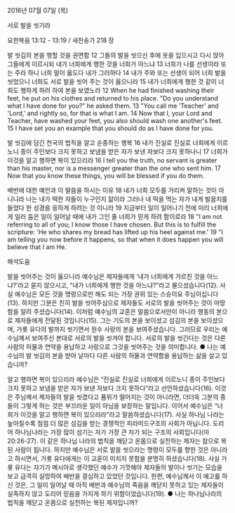 2016년 07월 07일 (목)

서로 발을 씻기라



요한복음 13:12 - 13:19 / 새찬송가 218 장


발 씻김의 본을 행할 것을 권면함
12 그들의 발을 씻으신 후에 옷을 입으시고 다시 앉아 그들에게 이르시되 내가 너희에게 행한 것을 너희가 아느냐 13 너희가 나를 선생이라 또는 주라 하니 너희 말이 옳도다 내가 그러하다 14 내가 주와 또는 선생이 되어 너희 발을 씻었으니 너희도 서로 발을 씻어 주는 것이 옳으니라 15 내가 너희에게 행한 것 같이 너희도 행하게 하려 하여 본을 보였노라
12 When he had finished washing their feet, he put on his clothes and returned to his place. "Do you understand what I have done for you?" he asked them. 13 "You call me 'Teacher' and 'Lord,' and rightly so, for that is what I am. 14 Now that I, your Lord and Teacher, have washed your feet, you also should wash one another's feet. 15 I have set you an example that you should do as I have done for you. 

발 씻김에 담긴 천국의 법칙을 알고 순종하는 행복
16 내가 진실로 진실로 너희에게 이르노니 종이 주인보다 크지 못하고 보냄을 받은 자가 보낸 자보다 크지 못하나니 17 너희가 이것을 알고 행하면 복이 있으리라
16 I tell you the truth, no servant is greater than his master, nor is a messenger greater than the one who sent him. 17 Now that you know these things, you will be blessed if you do them. 

배반에 대한 예언과 이 말씀을 하시는 이유
18 내가 너희 모두를 가리켜 말하는 것이 아니니라 나는 내가 택한 자들이 누구인지 앎이라 그러나 내 떡을 먹는 자가 내게 발꿈치를 들었다 한 성경을 응하게 하려는 것 이니라 19 지금부터 일이 일어나기 전에 미리 너희에게 일러 둠은 일이 일어날 때에 내가 그인 줄 너희가 믿게 하려 함이로라
18 "I am not referring to all of you; I know those I have chosen. But this is to fulfill the scripture: 'He who shares my bread has lifted up his heel against me.' 19 "I am telling you now before it happens, so that when it does happen you will believe that I am He.

해석도움





발을 씻어주는 것이 옳으니라 
예수님은 제자들에게 ‘내가 너희에게 가르친 것을 아느냐?’라고 묻지 않으시고, “내가 너희에게 행한 것을 아느냐?”라고 물으셨습니다(12). 사실 예수님은 모든 것을 명령으로만 해도 되는 가장 권위 있는 스승이요 주님이십니다(13). 하지만 그분은 친히 발을 씻어주심으로 제자들도 서로의 발을 씻어주는 것이 마땅함을 알려 주셨습니다(14). 이처럼 예수님의 교훈은 말씀으로서만이 아니라 행동의 본으로 제자들에게 전달된 것입니다(15). 그는 기도의 본을 보이셨고 섬김의 본을 보이셨으며, 가룟 유다의 발까지 씻기면서 원수 사랑의 본을 보여주셨습니다. 그러므로 우리는 예수님께서 보여주신 본대로 서로의 발을 씻겨야 합니다. 서로의 발을 씻긴다는 것은 다른 사람의 허물과 연약을 용납하고 사랑으로 그것을 씻어주는 것을 의미합니다.
● 나는 예수님의 발 씻김의 본을 받아 날마다 다른 사람의 허물과 연약함을 용납하는 삶을 살고 있습니까? 

알고 행하면 복이 있으리라 
예수님은 “진실로 진실로 너희에게 이르노니 종이 주인보다 크지 못하고 보냄을 받은 자가 보낸 자보다 크지 못하다”라고 선언하셨습니다(16). 이것은 주님께서 제자들의 발을 씻겼다고 품위가 떨어지는 것이 아니라면, 더더욱 그분의 종들이 그렇게 하는 것은 부끄러운 일이 아님을 보장하는 말입니다. 이어서 예수님은 “너희가 이것을 알고 행하면 복이 있으리라”라고 말씀하셨습니다(17). 사실 하나님 나라는 높아질수록 점점 더 많은 섬김을 받는 경쟁적인 피라미드구조의 사회가 아닙니다. 도리어 하나님나라는 가장 많이 섬기는 자가 가장 큰 자가 되는 구조의 사회입니다(마 20:26-27). 이 같은 하나님 나라의 법칙을 깨닫고 온몸으로 실천하는 제자는 참으로 복된 사람이 됩니다. 하지만 예수님은 서로 발을 씻으라는 명령이 모두를 향한 것은 아니라고 하시면서, 가룟 유다에게는 이 교훈이 미치지 못함을 분명히 하셨습니다(18). 사실 가룟 유다는 자기가 메시아로 생각했던 예수가 기껏해야 제자들의 발이나 씻기는 모습을 보고 급격히 실망하여 배반을 결심하고 있었던 것입니다. 한편, 예수님께서 이 예고를 하신 것은, 그 일이 일어날 때 아직 배반과 예수님의 죽음을 깨닫지 못하고 있는 제자들이 실족하지 않고 도리어 믿음을 가지게 하기 위함이었습니다(19).
● 나는 하나님나라의 법칙을 깨닫고 온몸으로 실천하는 복된 제자입니까?